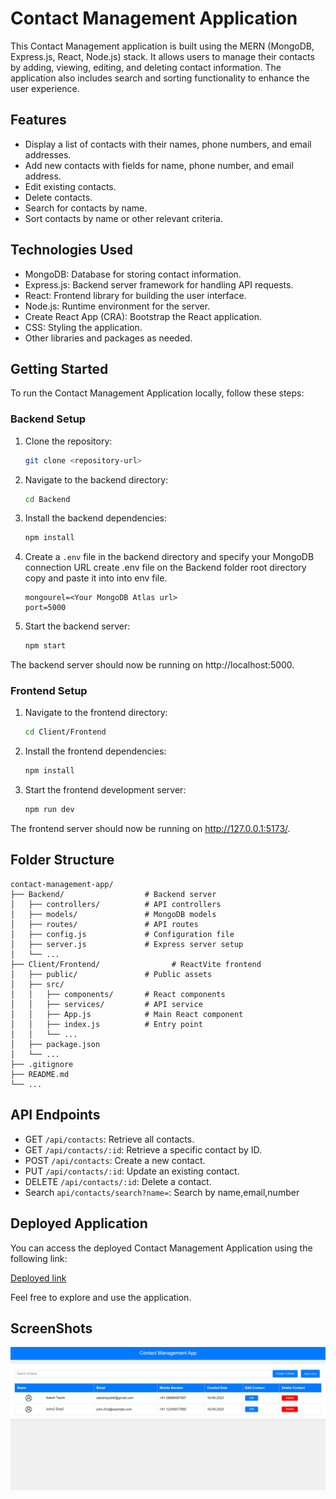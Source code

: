 # Contact Management Application

This Contact Management application is built using the MERN (MongoDB, Express.js, React, Node.js) stack. It allows users to manage their contacts by adding, viewing, editing, and deleting contact information. The application also includes search and sorting functionality to enhance the user experience.


## Features

- Display a list of contacts with their names, phone numbers, and email addresses.
- Add new contacts with fields for name, phone number, and email address.
- Edit existing contacts.
- Delete contacts.
- Search for contacts by name.
- Sort contacts by name or other relevant criteria.

## Technologies Used

- MongoDB: Database for storing contact information.
- Express.js: Backend server framework for handling API requests.
- React: Frontend library for building the user interface.
- Node.js: Runtime environment for the server.
- Create React App (CRA): Bootstrap the React application.
- CSS: Styling the application.
- Other libraries and packages as needed.

## Getting Started

To run the Contact Management Application locally, follow these steps:

### Backend Setup

1. Clone the repository:

   ```bash
   git clone <repository-url>
   ```

2. Navigate to the backend directory:

   ```bash
   cd Backend
   ```

3. Install the backend dependencies:

   ```bash
   npm install
   ```

4. Create a `.env` file in the backend directory and specify your MongoDB connection URL create  .env file on the Backend folder root directory copy and paste it into into env file.

   ```env
   mongourel=<Your MongoDB Atlas url>
   port=5000
   ```

5. Start the backend server:

   ```bash
   npm start
   ```

The backend server should now be running on http://localhost:5000.

### Frontend Setup

1. Navigate to the frontend directory:

   ```bash
   cd Client/Frontend
   ```

2. Install the frontend dependencies:

   ```bash
   npm install
   ```

3. Start the frontend development server:

   ```bash
   npm run dev
   ```

The frontend server should now be running on http://127.0.0.1:5173/.
## Folder Structure

```
contact-management-app/
├── Backend/                  # Backend server
│   ├── controllers/          # API controllers
│   ├── models/               # MongoDB models
│   ├── routes/               # API routes
│   ├── config.js             # Configuration file
│   ├── server.js             # Express server setup
│   └── ...
├── Client/Frontend/                # ReactVite frontend
│   ├── public/               # Public assets
│   ├── src/
│   │   ├── components/       # React components
│   │   ├── services/         # API service
│   │   ├── App.js            # Main React component
│   │   ├── index.js          # Entry point
│   │   └── ...
│   ├── package.json
│   └── ...
├── .gitignore
├── README.md
└── ...
```


## API Endpoints

- GET `/api/contacts`: Retrieve all contacts.
- GET `/api/contacts/:id`: Retrieve a specific contact by ID.
- POST `/api/contacts`: Create a new contact.
- PUT `/api/contacts/:id`: Update an existing contact.
- DELETE `/api/contacts/:id`: Delete a contact.
- Search `api/contacts/search?name=`: Search by name,email,number

## Deployed Application

You can access the deployed Contact Management Application using the following link:

[Deployed link](https://contact-managmentadesh.netlify.app/)

Feel free to explore and use the application.

## ScreenShots 

<img src="./Client/Frontend/src/Images/Screenshot 2023-09-10 174841.png"></img>



